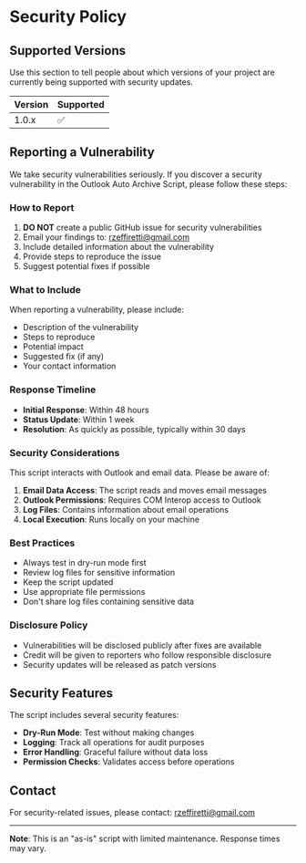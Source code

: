 # Security Policy

## Supported Versions

Use this section to tell people about which versions of your project are currently being supported with security updates.

| Version | Supported          |
| ------- | ------------------ |
| 1.0.x   | :white_check_mark: |

## Reporting a Vulnerability

We take security vulnerabilities seriously. If you discover a security vulnerability in the Outlook Auto Archive Script, please follow these steps:

### How to Report

1. **DO NOT** create a public GitHub issue for security vulnerabilities
2. Email your findings to: rzeffiretti@gmail.com
3. Include detailed information about the vulnerability
4. Provide steps to reproduce the issue
5. Suggest potential fixes if possible

### What to Include

When reporting a vulnerability, please include:

- Description of the vulnerability
- Steps to reproduce
- Potential impact
- Suggested fix (if any)
- Your contact information

### Response Timeline

- **Initial Response**: Within 48 hours
- **Status Update**: Within 1 week
- **Resolution**: As quickly as possible, typically within 30 days

### Security Considerations

This script interacts with Outlook and email data. Please be aware of:

1. **Email Data Access**: The script reads and moves email messages
2. **Outlook Permissions**: Requires COM Interop access to Outlook
3. **Log Files**: Contains information about email operations
4. **Local Execution**: Runs locally on your machine

### Best Practices

- Always test in dry-run mode first
- Review log files for sensitive information
- Keep the script updated
- Use appropriate file permissions
- Don't share log files containing sensitive data

### Disclosure Policy

- Vulnerabilities will be disclosed publicly after fixes are available
- Credit will be given to reporters who follow responsible disclosure
- Security updates will be released as patch versions

## Security Features

The script includes several security features:

- **Dry-Run Mode**: Test without making changes
- **Logging**: Track all operations for audit purposes
- **Error Handling**: Graceful failure without data loss
- **Permission Checks**: Validates access before operations

## Contact

For security-related issues, please contact: rzeffiretti@gmail.com

---

**Note**: This is an "as-is" script with limited maintenance. Response times may vary.
